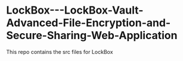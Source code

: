 # LockBox---LockBox-Vault-Advanced-File-Encryption-and-Secure-Sharing-Web-Application
This repo contains the src files for LockBox
